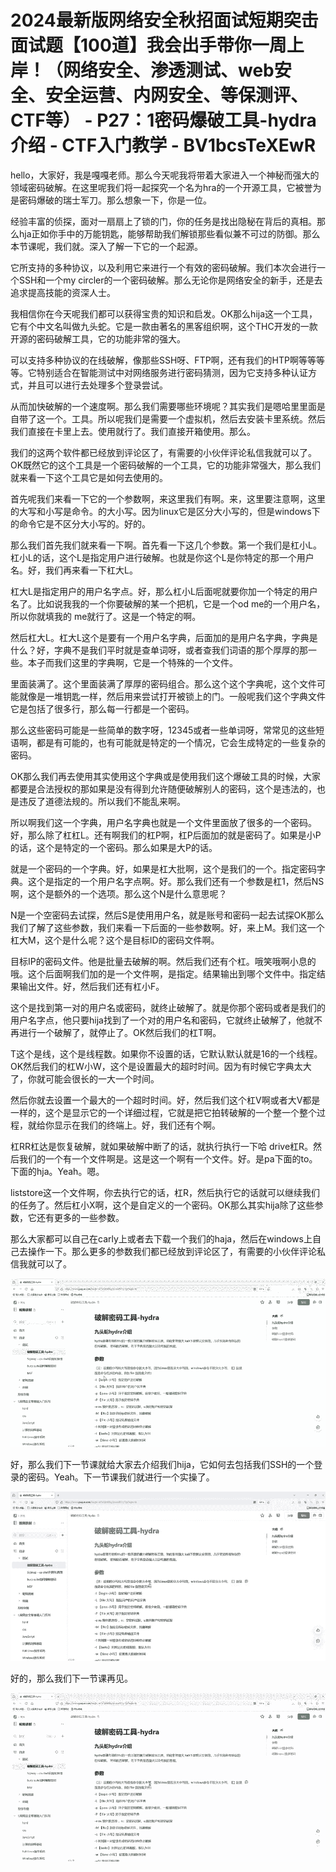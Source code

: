 # 2024最新版网络安全秋招面试短期突击面试题【100道】我会出手带你一周上岸！（网络安全、渗透测试、web安全、安全运营、内网安全、等保测评、CTF等） - P27：1密码爆破工具-hydra介绍 - CTF入门教学 - BV1bcsTeXEwR

hello，大家好，我是嘎嘎老师。那么今天呢我将带着大家进入一个神秘而强大的领域密码破解。在这里呢我们将一起探究一个名为hra的一个开源工具，它被誉为是密码爆破的瑞士军刀。那么想象一下，你是一位。

经验丰富的侦探，面对一扇扇上了锁的门，你的任务是找出隐秘在背后的真相。那么hja正如你手中的万能钥匙，能够帮助我们解锁那些看似兼不可过的防御。那么本节课呢，我们就。深入了解一下它的一个起源。

它所支持的多种协议，以及利用它来进行一个有效的密码破解。我们本次会进行一个SSH和一个my circler的一个密码破解。那么无论你是网络安全的新手，还是去追求提高技能的资深人士。

我相信你在今天呢我们都可以获得宝贵的知识和启发。OK那么hija这一个工具，它有个中文名叫做九头蛇。它是一款由著名的黑客组织啊，这个THC开发的一款开源的密码破解工具，它的功能非常的强大。

可以支持多种协议的在线破解，像那些SSH呀、FTP啊，还有我们的HTP啊等等等等。它特别适合在智能测试中对网络服务进行密码猜测，因为它支持多种认证方式，并且可以进行去处理多个登录尝试。

从而加快破解的一个速度啊。那么我们需要哪些环境呢？其实我们是嗯哈里里面是自带了这一个。工具。所以呢我们是需要一个虚拟机，然后去安装卡里系统。然后我们直接在卡里上去。使用就行了。我们直接开箱使用。那么。

我们的这两个软件都已经放到评论区了，有需要的小伙伴评论私信我就可以了。OK既然它的这个工具是一个密码破解的一个工具，它的功能非常强大，那么我们就来看一下这个工具它是如何去使用的。

首先呢我们来看一下它的一个参数啊，来这里我们有啊。来，这里要注意啊，这里的大写和小写是命令。的大小写。因为linux它是区分大小写的，但是windows下的命令它是不区分大小写的。好的。

那么我们首先我们就来看一下啊。首先看一下这几个参数。第一个我们是杠小L。杠小L的话，这个L是指定用户进行破解。也就是你这个L是你特定的那一个用户名。好，我们再来看一下杠大L。

杠大L是指定用户的用户名字点。好，那么杠小L后面呢就要你加一个特定的用户名了。比如说我我的一个你要破解的某一个把机，它是一个od me的一个用户名，所以你就填我的 me就行了。这是一个特定的啊。

然后杠大L。杠大L这个是要有一个用户名字典，后面加的是用户名字典，字典是什么？好，字典不是我们平时就是查单词呀，或者查我们词语的那个厚厚的那一些。本子而我们这里的字典啊，它是一个特殊的一个文件。

里面装满了。这个里面装满了厚厚的密码组合。那么这个这个字典呢，这个文件可能就像是一堆钥匙一样，然后用来尝试打开被锁上的门。一般呢我们这个字典文件它是包括了很多行，那么每一行都是一个密码。

那么这些密码可能是一些简单的数字呀，12345或者一些单词呀，常常见的这些短语啊，都是有可能的，也有可能就是特定的一个情况，它会生成特定的一些复杂的密码。

OK那么我们再去使用其实使用这个字典或是使用我们这个爆破工具的时候，大家都要是合法授权的那如果是没有得到允许随便破解别人的密码，这个是违法的，也是违反了道德法规的。所以我们不能乱来啊。

所以啊我们这一个字典，用户名字典也就是一个文件里面放了很多的一个密码。好，那么除了杠杠L。还有啊我们的杠P啊，杠P后面加的就是密码了。如果是小P的话，这个是特定的一个密码。那么如果是大P的话。

就是一个密码的一个字典。好，如果是杠大批啊，这个是我们的一个。指定密码字典。这个是指定的一个用户名字点啊。好。那么我们还有一个参数是杠1，然后NS啊，这个是额外的一个选项。那么这个N是什么意思呢？

N是一个空密码去试探，然后S是使用用户名，就是账号和密码一起去试探OK那么我们了解了这些参数，我们来看一下后面的一些参数啊。好，来上M。我们这一个杠大M，这个是什么呢？这个是目标ID的密码文件啊。

目标IP的密码文件。他是批量去破解的啊。然后我们还有个杠。哦笑哦啊小息的哦。这个后面啊我们加的是一个文件啊，是指定。结果输出到哪个文件中。指定结果输出文件。好，然后我们还有杠小F。

这个是找到第一对的用户名或密码，就终止破解了。就是你那个密码或者是我们的用户名字点，他只要hija找到了一个对的用户名和密码，它就终止破解了，他就不再进行一个破解了，就停止了。OK然后我们的杠T啊。

T这个是线，这个是线程数。如果你不设置的话，它默认默认就是16的一个线程。OK然后我们的杠W小W，这个是设置最大的超时时间。因为有时候它字典太大了，你就可能会很长的一大一个时间。

然后你就去设置一个最大的一个超时时间。好，然后我们这个杠V啊或者大V都是一样的，这个是显示它的一个详细过程，它就是把它拍转破解的一个整一个整个过程，就给你显示在我们的终端上。好，我们还有个啊。

杠RR杠达是恢复破解，就如果破解中断了的话，就执行执行一下哈 drive杠R。然后我们的一个有一个文件啊是。这是这一个啊有一个文件。好。是pa下面的to。下面的hja。Yeah。嗯。

liststore这一个文件啊，你去执行它的话，杠R，然后执行它的话就可以继续我们的任务了。然后杠小X啊，这个是自定义的一个密码。OK那么其实hija除了这些参数，它还有更多的一些参数。

那么大家都可以自己在carly上或者去下载一个我们的haja，然后在windows上自己去操作一下。那么更多的参数我们都已经放到评论区了，有需要的小伙伴评论私信我就可以了。



![](img/00a84530198ea5373229e25e33765e02_1.png)

好，那么我们下一节课就给大家去介绍我们hija，它如何去包括我们SSH的一个登录的密码。Yeah。下一节课我们就进行一个实操了。



![](img/00a84530198ea5373229e25e33765e02_3.png)

好的，那么我们下一节课再见。

![](img/00a84530198ea5373229e25e33765e02_5.png)